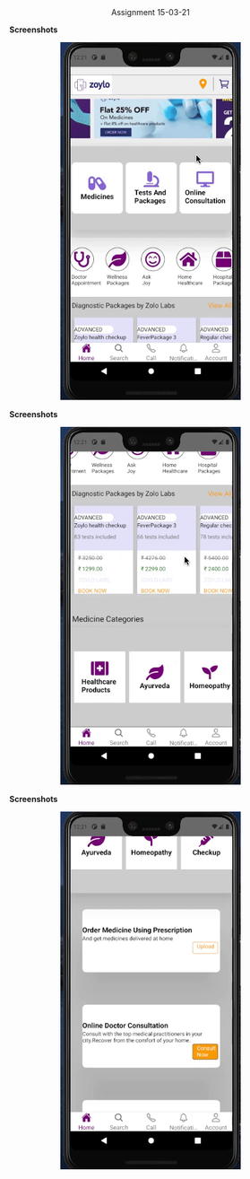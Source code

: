 <div align='center'>Assignment 15-03-21</div>

**Screenshots**

<div align='center'>

![First](./src/assets/recording1.gif)

</div>

**Screenshots**

<div align='center'>

![Second](./src/assets/recording2.gif)

</div>

**Screenshots**

<div align='center'>

![Third](./src/assets/recording3.gif)

</div>
